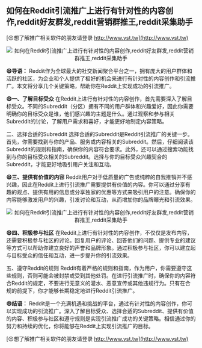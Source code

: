 ## **如何在Reddit引流推广上进行有针对性的内容创作,reddit好友群发,reddit营销群推王,reddit采集助手**

[😍想了解推广相关软件的朋友请登录 http://www.vst.tw](http://www.vst.tw)

 <center><img src="https://vst.tw/MP4/tuiguang/png/1.png" alt="如何在Reddit引流推广上进行有针对性的内容创作,reddit好友群发,reddit营销群推王,reddit采集助手"></center>

**😄导语：**
Reddit作为全球最大的社交新闻聚合平台之一，拥有庞大的用户群体和活跃的社区，为企业和个人提供了极好的机会来进行有针对性的内容创作和引流推广。本文将分享几个关键策略，帮助你在Reddit上实现成功的引流推广。

**😄一、了解目标受众**
在Reddit上进行有针对性的内容创作，首先需要深入了解目标受众。不同的Subreddit（分区）拥有不同的用户群体和兴趣爱好，因此你需要明确你的目标受众是谁，他们感兴趣的主题是什么。通过观察和参与相关Subreddit的讨论，了解用户需求和喜好，才能更好地制定内容策略。

二、选择合适的Subreddit
选择合适的Subreddit是Reddit引流推广的关键一步。首先，你需要找到与你的产品、服务或内容相关的Subreddit。然后，仔细阅读该Subreddit的规则和指南，确保你的内容符合要求。此外，还可以通过搜索功能找到与你的目标受众相关的Subreddit。选择与你的目标受众兴趣契合的Subreddit，才能更好地吸引用户关注和互动。

**😄三、提供有价值的内容**
Reddit用户对于低质量的广告或纯粹的自我推销并不感兴趣，因此在Reddit上进行引流推广需要提供有价值的内容。你可以通过分享有趣的观点、提供有用的信息或分享独家的优惠等方式来吸引用户的注意。确保你的内容能够激发用户的兴趣，引发讨论和互动，从而增加你的品牌曝光和引流效果。

 <center><img src="https://vst.tw/MP4/tuiguang/png/5.png" alt="如何在Reddit引流推广上进行有针对性的内容创作,reddit好友群发,reddit营销群推王,reddit采集助手"></center>

**😄四、积极参与社区**
在Reddit上进行有针对性的内容创作，不仅仅是发布内容，还需要积极参与社区的讨论。回复用户的评论、回答他们的问题、提供专业的建议等方式可以帮助你建立良好的声誉和品牌形象。通过积极参与社区，你可以建立起与目标受众的信任和互动，进一步提升你的引流效果。

五、遵守Reddit的规则
Reddit有着严格的规则和指南，作为用户，你需要遵守这些规则，否则可能会被封禁或受到其他处罚。在进行引流推广时，确保你的内容符合Reddit的规定，不要进行无意义的灌水、恶意宣传或其他违规行为。只有在合规的前提下，你才能够长期稳定地进行Reddit引流推广。

**😄结语：**
Reddit是一个充满机遇和挑战的平台，通过有针对性的内容创作，你可以实现成功的引流推广。深入了解目标受众、选择合适的Subreddit、提供有价值的内容、积极参与社区和遵守规则是实现引流推广成功的关键策略。相信通过你的努力和持续的优化，你将能够在Reddit上实现引流推广的目标。

[😍想了解推广相关软件的朋友请登录 http://www.vst.tw](http://www.vst.tw)



